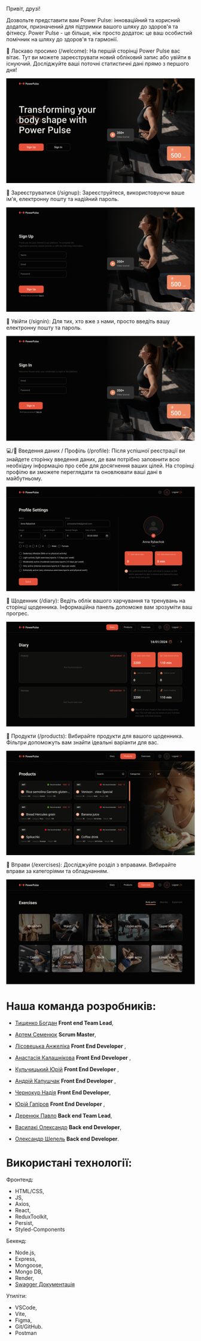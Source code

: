 Привіт, друзі!

Дозвольте представити вам Power Pulse: інноваційний та корисний додаток,
призначений для підтримки вашого шляху до здоров'я та фітнесу. Power Pulse - це
більше, ніж просто додаток: це ваш особистий помічник на шляху до здоров'я та
гармонії.

🌟 Ласкаво просимо (/welcome): На першій сторінці Power Pulse вас вітає. Тут ви
можете зареєструвати новий обліковий запис або увійти в існуючий. Досліджуйте
ваші поточні статистичні дані прямо з першого дня!

![Presentation](./presentation/Desktop.png)

📝 Зареєструватися (/signup): Зареєструйтеся, використовуючи ваше ім'я,
електронну пошту та надійний пароль.

![Presentation](./presentation/SignUp.png)

🚀 Увійти (/signin): Для тих, хто вже з нами, просто введіть вашу електронну
пошту та пароль.

![Presentation](./presentation/SignIn.png)

💻/👤 Введення даних / Профіль (/profile): Після успішної реєстрації ви знайдете
сторінку введення даних, де вам потрібно заповнити всю необхідну інформацію про
себе для досягнення ваших цілей. На сторінці профілю ви зможете переглядати та
оновлювати ваші дані в майбутньому.

![Presentation](./presentation/UserPage.gif)

📖 Щоденник (/diary): Ведіть облік вашого харчування та тренувань на сторінці
щоденника. Інформаційна панель допоможе вам зрозуміти ваш прогрес.

![Presentation](./presentation/DiaryPage.gif)

🍏 Продукти (/products): Вибирайте продукти для вашого щоденника. Фільтри
допоможуть вам знайти ідеальні варіанти для вас.

![Presentation](./presentation/Products.gif)

💪 Вправи (/exercises): Досліджуйте розділ з вправами. Вибирайте вправи за
категоріями та обладнанням.

![Presentation](./presentation/Exercises.gif)

# Наша команда розробників:

- [Тищенко Богдан](https://github.com/bogdanluckyman) **Front end Team Lead**,
- [Артем Семенюк](https://github.com/ArtemGit1) **Scrum Master**,
- [Лісовецька Анжеліка](https://github.com/Just-Ang) **Front End Developer** ,
- [Анастасія Калашнікова](https://github.com/AnastasiiaKalashnikova) **Front End
  Developer** ,
- [Кульчицький Юрій](https://github.com/YuriiKulchytskyi) **Front End
  Developer** ,
- [Андрій Капушчак](https://github.com/vndriy) **Front End Developer** ,
- [Чернокур Надія](https://github.com/NadiiaChernokur) **Front End Developer**,
- [Юрій Гапіров](https://github.com/YGapirov) **Front End Developer** ,

- [Деренюк Павло](https://github.com/PavloDereniuk) **Back end Team Lead**,
- [Василакі Олександр](https://github.com/AVasilaki) **Back end Developer**,
- [Олександр Шепель](https://github.com/fhlare) **Back end Developer**.

# Використані технології:

Фронтенд:

- HTML/CSS,
- JS,
- Axios,
- React,
- ReduxToolkit,
- Persist,
- Styled-Components

Бекенд:

- Node.js,
- Express,
- Mongoose,
- Mongo DB,
- Render,
- [Swagger Документація](https://dream-team-backend-10w1.onrender.com/api-docs/#/)

Утиліти:

- VSCode,
- Vite,
- Figma,
- Git/GitHub.
- Postman
